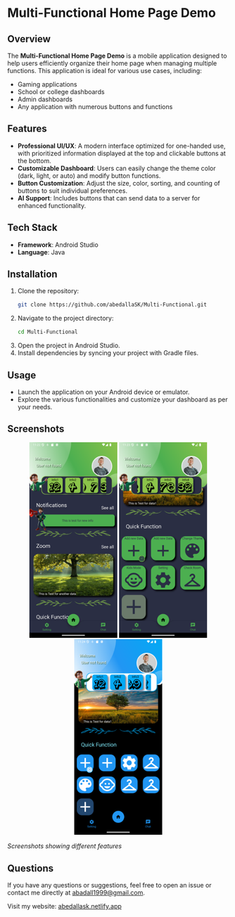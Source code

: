 # Multi-Functional Home Page Demo

## Overview

The **Multi-Functional Home Page Demo** is a mobile application designed to help users efficiently organize their home page when managing multiple functions. This application is ideal for various use cases, including:

- Gaming applications
- School or college dashboards
- Admin dashboards
- Any application with numerous buttons and functions

## Features

- **Professional UI/UX**: A modern interface optimized for one-handed use, with prioritized information displayed at the top and clickable buttons at the bottom.
- **Customizable Dashboard**: Users can easily change the theme color (dark, light, or auto) and modify button functions.
- **Button Customization**: Adjust the size, color, sorting, and counting of buttons to suit individual preferences.
- **AI Support**: Includes buttons that can send data to a server for enhanced functionality.

## Tech Stack

- **Framework**: Android Studio
- **Language**: Java

## Installation

1. Clone the repository:
   ```bash
   git clone https://github.com/abedallaSK/Multi-Functional.git
   ```
2. Navigate to the project directory:
   ```bash
   cd Multi-Functional
   ```
3. Open the project in Android Studio.
4. Install dependencies by syncing your project with Gradle files.

## Usage

- Launch the application on your Android device or emulator.
- Explore the various functionalities and customize your dashboard as per your needs.

## Screenshots

<p align="center">
  <img src="https://github.com/abedallaSK/Multi-Functional/raw/master/Photos/photo1.png" alt="Screenshot 1" width="200px">
  <img src="https://github.com/abedallaSK/Multi-Functional/raw/master/Photos/photo2.png" alt="Screenshot 2" width="200px">
  <img src="https://github.com/abedallaSK/Multi-Functional/raw/master/Photos/photo3.png" alt="Screenshot 3" width="200px">
</p>

*Screenshots showing different features*


## Questions

If you have any questions or suggestions, feel free to open an issue or contact me directly at [abadall1999@gmail.com](mailto:abadall1999@gmail.com).

Visit my website: [abedallask.netlify.app](https://abedallask.netlify.app/)
